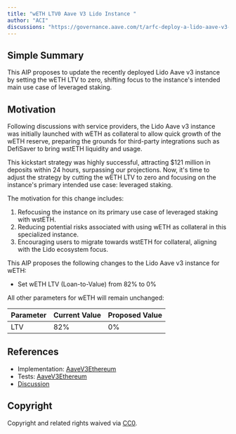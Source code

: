 ```yaml
---
title: "wETH LTV0 Aave V3 Lido Instance "
author: "ACI"
discussions: "https://governance.aave.com/t/arfc-deploy-a-lido-aave-v3-instance/18047/18"
---
```


## Simple Summary

This AIP proposes to update the recently deployed Lido Aave v3 instance by setting the wETH LTV to zero, shifting focus to the instance's intended main use case of leveraged staking.

## Motivation

Following discussions with service providers, the Lido Aave v3 instance was initially launched with wETH as collateral to allow quick growth of the wETH reserve, preparing the grounds for third-party integrations such as DefiSaver to bring wstETH liquidity and usage.

This kickstart strategy was highly successful, attracting $121 million in deposits within 24 hours, surpassing our projections. Now, it's time to adjust the strategy by cutting the wETH LTV to zero and focusing on the instance's primary intended use case: leveraged staking.

The motivation for this change includes:

1. Refocusing the instance on its primary use case of leveraged staking with wstETH.
2. Reducing potential risks associated with using wETH as collateral in this specialized instance.
3. Encouraging users to migrate towards wstETH for collateral, aligning with the Lido ecosystem focus.

This AIP proposes the following changes to the Lido Aave v3 instance for wETH:

- Set wETH LTV (Loan-to-Value) from 82% to 0%

All other parameters for wETH will remain unchanged:

| Parameter | Current Value | Proposed Value |
| --------- | ------------- | -------------- |
| LTV       | 82%           | 0%             |

## References

- Implementation: [AaveV3Ethereum](https://github.com/bgd-labs/aave-proposals-v3/blob/main/src/20240729_AaveV3Ethereum_WETHLTV0AaveV3LidoInstance/AaveV3Ethereum_WETHLTV0AaveV3LidoInstance_20240729.sol)
- Tests: [AaveV3Ethereum](https://github.com/bgd-labs/aave-proposals-v3/blob/main/src/20240729_AaveV3Ethereum_WETHLTV0AaveV3LidoInstance/AaveV3Ethereum_WETHLTV0AaveV3LidoInstance_20240729.t.sol)
- [Discussion](https://governance.aave.com/t/arfc-deploy-a-lido-aave-v3-instance/18047/18)

## Copyright

Copyright and related rights waived via [CC0](https://creativecommons.org/publicdomain/zero/1.0/).
